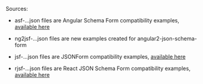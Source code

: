 Sources:

* asf-...json files are Angular Schema Form compatibility examples,
  [available here](http://schemaform.io/examples/bootstrap-example.html)

* ng2jsf-...json files are new examples created for angular2-json-schema-form

* jsf-...json files are JSONForm compatibility examples,
  [available here](http://ulion.github.io/jsonform/playground/)

* rjsf-...json files are React JSON Schema Form compatibility examples,
  [available here](https://mozilla-services.github.io/react-jsonschema-form/)

